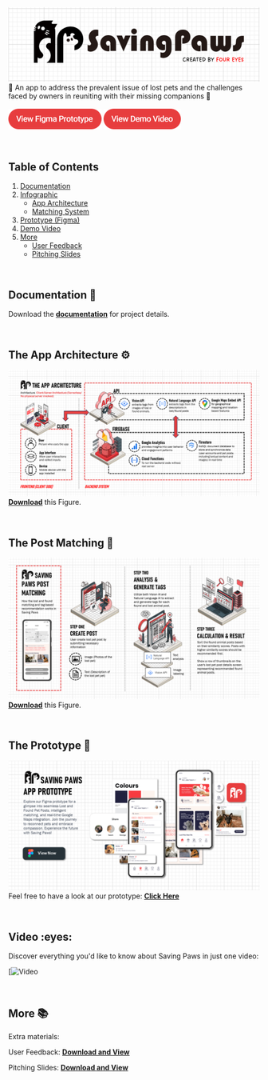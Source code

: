 ![banner](https://github.com/JYplusOne/Saving-Paws-Visual/blob/main/Banner/SP%20Banner.png) <br/>
:paw_prints: An app to address the prevalent issue of lost pets and the challenges faced by owners in reuniting with their missing companions :paw_prints: <br/><br/>
[![Prototype](https://github.com/JYplusOne/Saving-Paws-Visual/blob/main/Banner/View%20Prototype%20Tag.png)](https://www.figma.com/proto/9pKPwI5qP7B87AK3uo5VtE/Saving-Paws?type=design&node-id=3-2&t=jASPy7ERpStwes2X-1&scaling=scale-down&page-id=0%3A1&starting-point-node-id=3%3A2) 
  [![Video](https://github.com/JYplusOne/Saving-Paws-Visual/blob/main/Banner/View%20Video%20Tag.png)](https://youtu.be/U5C0fkNTvZU)
  
<br/>

## Table of Contents
1. [Documentation](#documentation)
2. [Infographic](/Infographic)
    * [App Architecture](#architecture)
    * [Matching System](#matching)
3. [Prototype (Figma)](#prototype)
4. [Demo Video](#video)
5. [More](#more)
    * [User Feedback](/User%20Feedback)
    * [Pitching Slides](/Pitching%20Slides.pdf)

<br/>
<h2 id="documentation">Documentation 📑 </h2>

Download the [**documentation**](/Documentation.docx) for project details.

<br/>
<h2 id="architecture">The App Architecture ⚙️ </h2>

![architecture](https://github.com/LimJiaMei/Saving-Paws---KitaHack-2024/blob/main/Infographic/Apps%20Architecture.png)
[**Download**](https://github.com/LimJiaMei/Saving-Paws---KitaHack-2024/blob/main/Infographic/Apps%20Architecture.png) this Figure.

<br/>
<h2 id="matching">The Post Matching 🚩 </h2>

![matching](https://github.com/LimJiaMei/Saving-Paws---KitaHack-2024/blob/main/Infographic/Matching%20System.png)
[**Download**](https://github.com/LimJiaMei/Saving-Paws---KitaHack-2024/blob/main/Infographic/Matching%20System.png) this Figure.

<br/>
<h2 id="prototype">The Prototype 🧰 </h2>

[![prototype](https://github.com/JYplusOne/Saving-Paws-Visual/blob/main/Banner/SP%20Prototype%20Cover.png)](https://www.figma.com/proto/9pKPwI5qP7B87AK3uo5VtE/Saving-Paws?type=design&node-id=3-2&t=jASPy7ERpStwes2X-1&scaling=scale-down&page-id=0%3A1&starting-point-node-id=3%3A2)
Feel free to have a look at our prototype: [**Click Here**](https://www.figma.com/proto/9pKPwI5qP7B87AK3uo5VtE/Saving-Paws?type=design&node-id=3-2&t=jASPy7ERpStwes2X-1&scaling=scale-down&page-id=0%3A1&starting-point-node-id=3%3A2)

<br/>
<h2 id="video">Video :eyes:</h2>

Discover everything you'd like to know about Saving Paws in just one video:

[![Video](https://youtu.be/U5C0fkNTvZU)

<br/>
<h2 id="more">More 📚</h2>

Extra materials:

User Feedback: [**Download and View**](https://github.com/LimJiaMei/Saving-Paws---KitaHack-2024/blob/main/User%20Feedback/Saving%20Paws%20_%20User%20Feedback.xlsx)

Pitching Slides: [**Download and View**](https://github.com/LimJiaMei/Saving-Paws---KitaHack-2024/blob/main/Pitching%20Slides.pdf)
